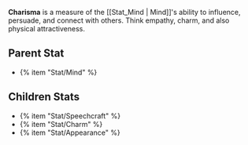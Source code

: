 **Charisma** is a measure of the [[Stat_Mind | Mind]]'s ability to influence, persuade, and connect with others. Think empathy, charm, and also physical attractiveness.

## Parent Stat

* {% item "Stat/Mind" %}

## Children Stats

* {% item "Stat/Speechcraft" %}
* {% item "Stat/Charm" %}
* {% item "Stat/Appearance" %}
